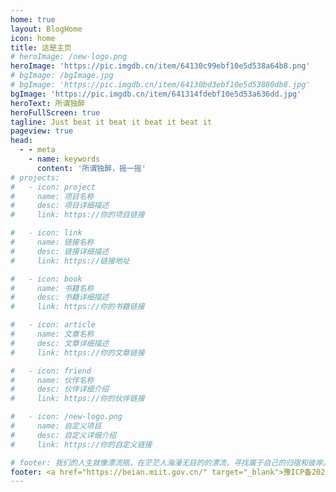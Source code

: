 ```yaml
---
home: true
layout: BlogHome
icon: home
title: 这是主页
# heroImage: /new-logo.png
heroImage: 'https://pic.imgdb.cn/item/64130c99ebf10e5d538a64b8.png'
# bgImage: /bgImage.jpg
# bgImage: 'https://pic.imgdb.cn/item/64130bd3ebf10e5d53880db8.jpg'
bgImage: 'https://pic.imgdb.cn/item/641314fdebf10e5d53a636dd.jpg'
heroText: 所谓独醉
heroFullScreen: true
tagline: Just beat it beat it beat it beat it
pageview: true
head:
  - - meta
    - name: keywords
      content: '所谓独醉，摇一摇'
# projects:
#   - icon: project
#     name: 项目名称
#     desc: 项目详细描述
#     link: https://你的项目链接

#   - icon: link
#     name: 链接名称
#     desc: 链接详细描述
#     link: https://链接地址

#   - icon: book
#     name: 书籍名称
#     desc: 书籍详细描述
#     link: https://你的书籍链接

#   - icon: article
#     name: 文章名称
#     desc: 文章详细描述
#     link: https://你的文章链接

#   - icon: friend
#     name: 伙伴名称
#     desc: 伙伴详细介绍
#     link: https://你的伙伴链接

#   - icon: /new-logo.png
#     name: 自定义项目
#     desc: 自定义详细介绍
#     link: https://你的自定义链接

# footer: 我们的人生就像漂流瓶，在茫茫人海漫无目的的漂流，寻找属于自己的归宿和彼岸。
footer: <a href="https://beian.miit.gov.cn/" target="_blank">豫ICP备2022009496号-1</a>
---
```


<!-- 这是一个博客主页的案例。

要使用此布局，你应该在页面前端设置 `layout: BlogHome` 和 `home: true`。

相关配置文档请见 [博客主页](https://theme-hope.vuejs.press/zh/guide/blog/home/)。 -->
